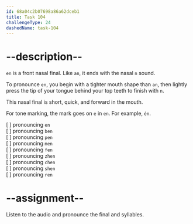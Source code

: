 ```yaml
---
id: 68a04c2b07698a86a62dceb1
title: Task 104
challengeType: 24
dashedName: task-104
---
```


<!--SPEAKING-->

<!-- (Audio) A: en, ben, pen, men, fen, zhen, chen, shen, ren -->

# --description--

`en` is a front nasal final. Like `an`, it ends with the nasal `n` sound.

To pronounce `en`, you begin with a tighter mouth shape than `an`, then lightly press the tip of your tongue behind your top teeth to finish with `n`.

This nasal final is short, quick, and forward in the mouth.

For tone marking, the mark goes on `e` in `en`. For example, `én`.

[ ] pronouncing `en`  
[ ] pronouncing `ben`  
[ ] pronouncing `pen`  
[ ] pronouncing `men`  
[ ] pronouncing `fen`  
[ ] pronouncing `zhen`  
[ ] pronouncing `chen`  
[ ] pronouncing `shen`  
[ ] pronouncing `ren`

# --assignment--

Listen to the audio and pronounce the final and syllables.
